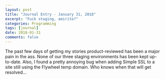 ```yaml
---
layout: post
title: "Journal Entry - January 31, 2018"
excerpt: "Fuck staging, amirite?"
categories: Programming
tags: [journal]
date: 2018-01-31
comments: false
---
```


The past few days of getting my stories product-reviewed has been a major pain in the ass. None of our three staging environments has been kept up-to-date. Also, I found a pretty annoying bug when adding Simple SSL to a site still using the Flywheel temp domain. Who knows when that will get resolved...